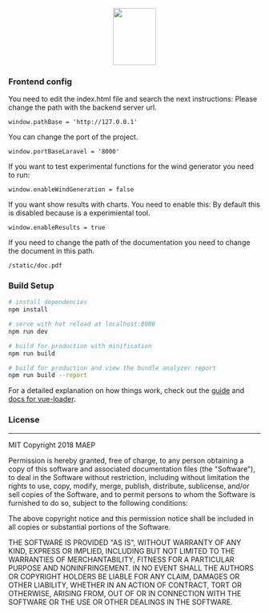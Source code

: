 
<p align="center">
    <img width="86.5" height="113.7" src="https://maep-tools.github.io/interface-landingpage/assets/img/theme/Recurso 16@2x-8.png">
</p>

### Frontend config
You need to edit the index.html file and search the next instructions:
Please change the path with the backend server url.
```
window.pathBase = 'http://127.0.0.1'
```
You can change the port of the project.
```
window.portBaseLaravel = '8000'
```
If you want to test experimental functions for the wind generator you need to run:
```
window.enableWindGeneration = false
```
If you want show results with charts. You need to enable this:
By default this is disabled because is a experimiental tool.
```
window.enableResults = true
```
If you need to change the path of the documentation you need to change the document in this path.
```
/static/doc.pdf
```

### Build Setup

``` bash
# install dependencies
npm install

# serve with hot reload at localhost:8080
npm run dev

# build for production with minification
npm run build

# build for production and view the bundle analyzer report
npm run build --report
```

For a detailed explanation on how things work, check out the [guide](http://vuejs-templates.github.io/webpack/) and [docs for vue-loader](http://vuejs.github.io/vue-loader).


### License
----
MIT
Copyright 2018 MAEP

Permission is hereby granted, free of charge, to any person obtaining a copy of this software and associated documentation files (the "Software"), to deal in the Software without restriction, including without limitation the rights to use, copy, modify, merge, publish, distribute, sublicense, and/or sell copies of the Software, and to permit persons to whom the Software is furnished to do so, subject to the following conditions:

The above copyright notice and this permission notice shall be included in all copies or substantial portions of the Software.

THE SOFTWARE IS PROVIDED "AS IS", WITHOUT WARRANTY OF ANY KIND, EXPRESS OR IMPLIED, INCLUDING BUT NOT LIMITED TO THE WARRANTIES OF MERCHANTABILITY, FITNESS FOR A PARTICULAR PURPOSE AND NONINFRINGEMENT. IN NO EVENT SHALL THE AUTHORS OR COPYRIGHT HOLDERS BE LIABLE FOR ANY CLAIM, DAMAGES OR OTHER LIABILITY, WHETHER IN AN ACTION OF CONTRACT, TORT OR OTHERWISE, ARISING FROM, OUT OF OR IN CONNECTION WITH THE SOFTWARE OR THE USE OR OTHER DEALINGS IN THE SOFTWARE.




